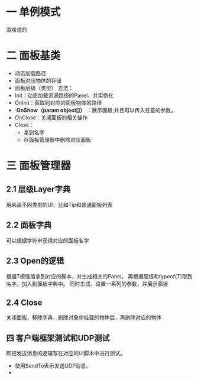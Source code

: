 # 一 单例模式
没啥说的

# 二 面板基类
- 动态加载路径
- 面板对应物体的存储
- 面板层级（类型）
方法：
- Init：动态加载资源路径的Panel，并实例化
- OnInit：获取到对应的面板物体的路径
- ·**OnShow（param object[]）** ：展示面板,并且可以传入任意的参数。
- OnClose：关闭面板的相关操作
- Close：
	- 拿到名字
	- 存面板管理器中删除对应面板

# 三 面板管理器
## 2.1 层级Layer字典
用来装不同类型的UI，比如Tip和普通面板列表
## 2.2 面板字典
可以根据字符串获得对应的面板名字
## 2.3 Open的逻辑
根据T模版值拿到对应的脚本，并生成相关的Panel。
再根据层级和typeof(T)取到名字，加入到面板字典中。
同时生成、设置一系列的参数，并展示面板
## 2.4 Close
关闭面板，移除字典，删除对象中挂载的物体后，再删除对应的物体
## 四 客户端框架测试和UDP测试
即把发送消息的逻辑写在对应的UI脚本中进行测试。
- 使用SendTo表示发送UDP消息。
- 